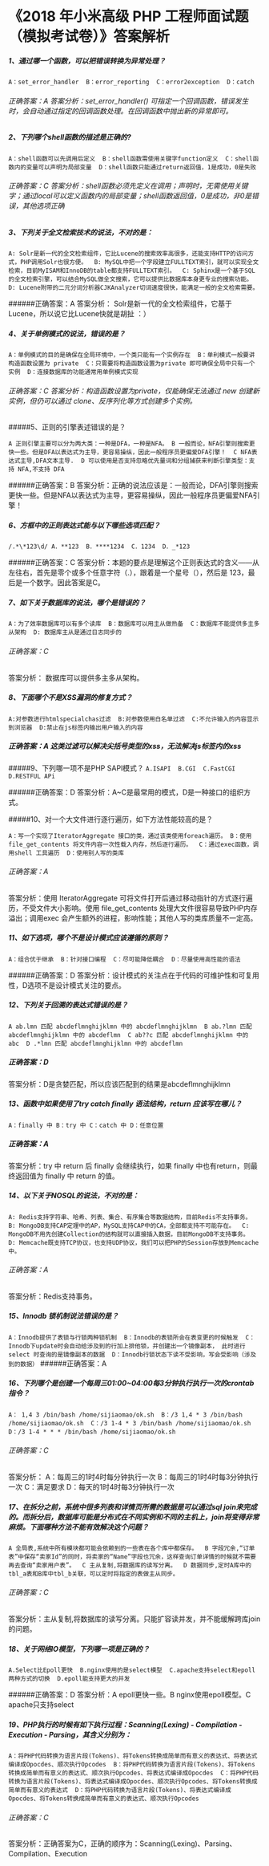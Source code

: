 # 《2018 年小米高级 PHP 工程师面试题（模拟考试卷）》答案解析

##### 1、通过哪一个函数，可以把错误转换为异常处理？

`
 A：set_error_handler 
 B：error_reporting 
 C：error2exception 
 D：catch
  `

###### 正确答案：A 答案分析：set_error_handler() 可指定一个回调函数，错误发生时，会自动通过指定的回调函数处理。在回调函数中抛出新的异常即可。

##### 2、下列哪个shell函数的描述是正确的?

`
A：shell函数可以先调用后定义 
B：shell函数需使用关键字function定义 
C：shell函数内的变量可以声明为局部变量 
D：shell函数只能通过return返回值，1是成功，0是失败 
`

###### 正确答案：C 答案分析：shell函数必须先定义在调用；声明时，无需使用关键字；通过local可以定义函数内的局部变量；shell函数返回值，0是成功，非0是错误，其他选项正确


##### 3、下列关于全文检索技术的说法，不对的是：
`
A: Solr是新一代的全文检索组件，它比Lucene的搜索效率高很多，还能支持HTTP的访问方式，PHP调用Solr也很方便。 
B: MySQL中把一个字段建立FULLTEXT索引，就可以实现全文检索，目前MyISAM和InnoDB的table都支持FULLTEXT索引。 
C: Sphinx是一个基于SQL的全文检索引擎，可以结合MySQL做全文搜索，它可以提供比数据库本身更专业的搜索功能。 
D: Lucene附带的二元分词分析器CJKAnalyzer切词速度很快，能满足一般的全文检索需要。
`

######正确答案：A 答案分析： Solr是新一代的全文检索组件，它基于Lucene，所以说它比Lucene快就是胡扯 ：）

##### 4、关于单例模式的说法，错误的是？

`
A：单例模式的目的是确保在全局环境中，一个类只能有一个实例存在 
B：单利模式一般要讲构造函数设置为 private 
C：只需要将构造函数设置为private 即可确保全局中只有一个实例 
D：连接数据库的功能通常用单例模式实现
`

###### 正确答案：C 答案分析：构造函数设置为private，仅能确保无法通过 new 创建新实例，但仍可以通过 clone、反序列化等方式创建多个实例。

#####5、正则的引擎表述错误的是？

`
A 正则引擎主要可以分为两大类：一种是DFA，一种是NFA。
B 一般而论，NFA引擎则搜索更快一些。但是DFA以表达式为主导，更容易操纵，因此一般程序员更偏爱DFA引擎！ 
C NFA表达式主导,DFA文本主导. 
D 可以使用是否支持忽略优先量词和分组捕获来判断引擎类型：支持 NFA,不支持 DFA
`

######正确答案：B
答案分析：正确的说法应该是：一般而论，DFA引擎则搜索更快一些。但是NFA以表达式为主导，更容易操纵，因此一般程序员更偏爱NFA引擎！


##### 6、方框中的正则表达式能与以下哪些选项匹配？

`
/.*\*123\d/
A．**123 
B．****1234 
C．1234 
D．_*123
`




######正确答案：C
答案分析：本题的要点是理解这个正则表达式的含义——从左往右，首先是零个或多个任意字符（.），跟着是一个星号（），然后是 123，最后是一个数字。因此答案是C。


##### 7、如下关于数据库的说法，哪个是错误的？

`
A：为了效率数据库可以有多个读库 
B：数据库可以用主从做热备 
C：数据库不能提供多主多从架构 
D: 数据库主从是通过日志同步的
`

###### 正确答案：C
答案分析： 数据库可以提供多主多从架构。


##### 8、下面哪个不是XSS漏洞的修复方式？

`
A:对参数进行htmlspecialchas过滤 
B:对参数使用白名单过滤 
C:不允许输入的内容显示到浏览器 
D:禁止在js标签内输出用户输入的内容
`

##### 正确答案：A 这类过滤可以解决尖括号类型的xss，无法解决js标签内的xss
#####9、下列哪一项不是PHP SAPI模式？
`
A.ISAPI 
B.CGI 
C.FastCGI 
D.RESTFUL APi
`

######正确答案：D
答案分析：A~C是最常用的模式，D是一种接口的组织方式。


#####10、对一个大文件进行逐行遍历，如下方法性能较高的是？

`
A：写一个实现了IteratorAggregate 接口的类，通过该类使用foreach遍历。 B：使用file_get_contents 将文件内容一次性载入内存，然后逐行遍历。 
C：通过exec函数，调用shell 工具遍历 
D：使用别人写的类库
`

###### 正确答案：A
答案分析：使用 IteratorAggregate 可将文件打开后通过移动指针的方式逐行遍历，不受文件大小影响。使用 file_get_contents 处理大文件很容易导致PHP内存溢出；调用exec 会产生额外的进程，影响性能；其他人写的类库质量不一定高。


##### 11、如下选项，哪个不是设计模式应该遵循的原则？

`
A：组合优于继承 
B：针对接口编程 
C：尽可能降低耦合 
D：尽量使用高性能的语法 
`

######正确答案：D
答案分析：设计模式的关注点在于代码的可维护性和可复用性，D选项不是设计模式关注的要点。


##### 12、下列关于回溯的表达式错误的是？
`
A ab.lmn 匹配 abcdeflmnghijklmn 中的 abcdeflmnghijklmn 
B ab.?lmn 匹配 abcdeflmnghijklmn 中的 abcdeflmn 
C ab??c 匹配 abcdeflmnghijklmn 中的 abc 
D .*lmn 匹配 abcdeflmnghijklmn 中的 abcdeflmn
`

##### 正确答案：D
答案分析：D是贪婪匹配，所以应该匹配到的结果是abcdeflmnghijklmn

##### 13、函数中如果使用了try catch finally 语法结构，return 应该写在哪儿？

`
A：finally 中 B：try 中 C：catch 中 D：任意位置
`

##### 正确答案：A
答案分析：try 中 return 后 finally 会继续执行，如果 finally 中也有return，则最终返回值为 finally 中 return 的值。

##### 14、以下关于NOSQL的说法，不对的是：

`
A: Redis支持字符串、哈希、列表、集合、有序集合等数据结构，目前Redis不支持事务。 
B: MongoDB支持CAP定理中的AP，MySQL支持CAP中的CA，全部都支持不可能存在。 
C: MongoDB不用先创建Collection的结构就可以直接插入数据，目前MongoDB不支持事务。 
D: Memcache既支持TCP协议，也支持UDP协议，我们可以把PHP的Session存放到Memcache中。
`

###### 正确答案：A
答案分析：Redis支持事务。

##### 15、Innodb 锁机制说法错误的是？

`
A：Innodb提供了表锁与行锁两种锁机制 
B：Innodb的表锁所会在表变更的时候触发 
C：Innodb下update时会自动给涉及到的行加上排他锁，并创建出一个镜像副本， 此时进行select 时查询的是镜像副本的数据 
D：Innodb行锁状态下读不受影响，写会受影响（涉及到的数据）
`
######正确答案：A

##### 16、下列哪个是创建一个每周三01:00~04:00每3分钟执行执行一次的crontab指令？
`
A： 1,4 3 /bin/bash /home/sijiaomao/ok.sh 
B：/3 1,4 * 3 /bin/bash /home/sijiaomao/ok.sh 
C：/3 1-4 * 3 /bin/bash /home/sijiaomao/ok.sh 
D：/3 1-4 * * * /bin/bash /home/sijiaomao/ok.sh
`
###### 正确答案：C
答案分析：
A：每周三的1时4时每分钟执行一次 
B：每周三的1时4时每3分钟执行一次 
C：满足要求 
D：每天的1时4时每3分钟执行一次

##### 17、在拆分之前，系统中很多列表和详情页所需的数据是可以通过sql join来完成的。而拆分后，数据库可能是分布式在不同实例和不同的主机上，join将变得非常麻烦。下面哪种方法不能有效解决这个问题？

`
A 全局表,系统中所有模块都可能会依赖到的一些表在各个库中都保存。 
B 字段冗余,“订单表”中保存“卖家Id”的同时，将卖家的“Name”字段也冗余，这样查询订单详情的时候就不需要再去查询“卖家用户表”。 
C 主从复制,将数据库的读写分离。 
D 数据同步,定时A库中的tbl_a表和B库中tbl_b关联，可以定时将指定的表做主从同步。
`

###### 正确答案：C
答案分析：主从复制,将数据库的读写分离。只能扩容读并发，并不能缓解跨库join的问题。

##### 18、关于网络IO模型，下列哪一项是正确的？

`
A.Select比Epoll更快 
B.nginx使用的是select模型 
C.apache支持select和epoll两种方式的切换 
D.epoll能支持更大的并发
`

######正确答案：D
答案分析：A epoll更快一些。B nginx使用epoll模型。C apache只支持select

##### 19、PHP执行的时候有如下执行过程：Scanning(Lexing) - Compilation - Execution - Parsing，其含义分别为：

`
A：将PHP代码转换为语言片段(Tokens)、将Tokens转换成简单而有意义的表达式、将表达式编译成Opocdes、顺次执行Opcodes 
B：将PHP代码转换为语言片段(Tokens)、将Tokens转换成简单而有意义的表达式、顺次执行Opcodes、将表达式编译成Opocdes 
C：将PHP代码转换为语言片段(Tokens)、将表达式编译成Opocdes、顺次执行Opcodes、将Tokens转换成简单而有意义的表达式 
D：将PHP代码转换为语言片段(Tokens)、将表达式编译成Opocdes、将Tokens转换成简单而有意义的表达式、顺次执行Opcodes
`

###### 正确答案：C
答案分析：正确答案为C，正确的顺序为：Scanning(Lexing)、Parsing、Compilation、Execution